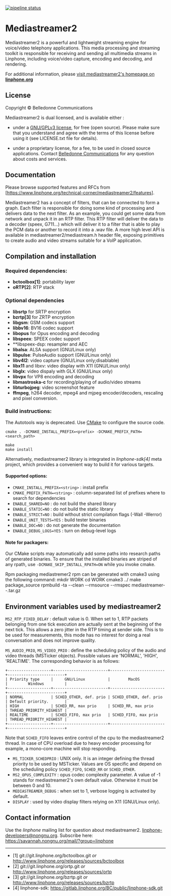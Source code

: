 [![pipeline status](https://gitlab.linphone.org/BC/public/mediastreamer2/badges/master/pipeline.svg)](https://gitlab.linphone.org/BC/public/mediastreamer2/commits/master)

Mediastreamer2
==============

Mediastreamer2 is a powerful and lightweight streaming engine for voice/video telephony applications.
This media processing and streaming toolkit is responsible for receiving and sending all multimedia streams in Linphone, including voice/video capture, encoding and decoding, and rendering.

For additional information, please [visit mediastreamer2's homepage on **linphone.org**](http://www.linphone.org/technical-corner/mediastreamer2)

License
-------

Copyright © Belledonne Communications

Mediastreamer2 is dual licensed, and is available either :

 - under a [GNU/GPLv3 license](https://www.gnu.org/licenses/gpl-3.0.en.html), for free (open source). Please make sure that you understand and agree with the terms of this license before using it (see LICENSE.txt file for details).

 - under a proprietary license, for a fee, to be used in closed source applications. Contact [Belledonne Communications](https://www.linphone.org/contact) for any question about costs and services.

Documentation
-------------

Please browse supported features and RFCs from [<https://www.linphone.org/technical-corner/mediastreamer2/features>].

Mediastreamer2 has a concept of filters, that can be connected to form a graph. Each
filter is responsible for doing some kind of processing and 
delivers data to the next filter. As an example, you could get some
data from network and unpack it in an RTP filter. This RTP filter will
deliver the data to a decoder (speex, G711...) which will deliver it
to a filter that is able to play the PCM data or another to record it into a .wav
file.
A more high level API is available in mediastreamer2/mediastream.h header file, exposing
primitives to create audio and video streams suitable for a VoIP application.



Compilation and installation
----------------------------

### Required dependencies:

- **bctoolbox[1]**: portability layer
- **oRTP[2]**: RTP stack

### Optional dependencies

- **libsrtp** for SRTP encryption
- **bzrtp[3]** for ZRTP encryption
- **libgsm**: GSM codecs support
- **libbv16**: BV16 codec support
- **libopus** for Opus encoding and decoding
- **libspeex**: SPEEX codec support
- **libspeex-dsp: resampler and AEC
- **libalsa**: ALSA support (GNU/Linux only)
- **libpulse**: PulseAudio support (GNU/Linux only)
- **libv4l2**: video capture (GNU/Linux only;disablable)
- **libx11** and libxv: video display with X11 (GNU/Linux only)
- **libglx**: video dispaly with GLX (GNU/Linux only)
- **libvpx** for VP8 encoding and decoding
- **libmastroska-c** for recording/playing of audio/video streams
- **libturbojpeg**: video screenshot feature
- **ffmpeg**, h264 decoder, mpeg4 and mjpeg encoder/decoders, rescaling and pixel conversion.

### Build instructions:

The Autotools way is deprecated. Use [CMake](https://cmake.org) to configure the source code.

	cmake . -DCMAKE_INSTALL_PREFIX=<prefix> -DCMAKE_PREFIX_PATH=<search_path>
	
	make
	make install
	
Alternatively, mediastreamer2 library is integrated in *linphone-sdk[4]* meta project, which provides a convenient way
to build it for various targets.

#### Supported options:

- `CMAKE_INSTALL_PREFIX=<string>` : install prefix
- `CMAKE_PREFIX_PATH=<string>`    : column-separated list of prefixes where to search for dependencies
- `ENABLE_SHARED=NO`              : do not build the shared library
- `ENABLE_STATIC=NO`              : do not build the static library
- `ENABLE_STRICT=NO`              : build without strict compilation flags (-Wall -Werror)
- `ENABLE_UNIT_TESTS=YES`         : build tester binaries
- `ENABLE_DOC=NO`                 : do not generate the documentation
- `ENABLE_DEBUG_LOGS=YES`         : turn on debug-level logs


#### Note for packagers:

Our CMake scripts may automatically add some paths into research paths of generated binaries.
To ensure that the installed binaries are striped of any rpath, use `-DCMAKE_SKIP_INSTALL_RPATH=ON`
while you invoke cmake.

Rpm packaging
mediastremer2 rpm can be generated with cmake3 using the following command:
mkdir WORK
cd WORK
cmake3 ../
make package_source
rpmbuild -ta --clean --rmsource --rmspec mediastreamer-<version>-<release>.tar.gz



Environment variables used by mediastreamer2
--------------------------------------------

`MS2_RTP_FIXED_DELAY` : default value is 0. When set to 1, RTP packets belonging from one tick execution are actually sent at the beginning of the next tick.
This allows a zero jitter in the RTP timing at sender side. This is to be used for measurements, this mode has no interest for doing a real conversation and does not improve 
quality.

`MS_AUDIO_PRIO`, `MS_VIDEO_PRIO` : define the scheduling policy of the audio and video threads (MSTicker objects). Possible values are 'NORMAL', 'HIGH', 'REALTIME'.
The corresponding behavior is as follows:

	+-------------------+------------------------+------------------------+-------------------------+
	| Priority type     |     GNU/Linux          |        MacOS           |         Windows         |
	+-------------------+------------------------+------------------------+-------------------------+
	| NORMAL            | SCHED_OTHER, def. prio | SCHED_OTHER, def. prio | Default priority.       |
	| HIGH              | SCHED_RR, max prio     | SCHED_RR, max prio     | THREAD_PRIORITY_HIGHEST |
	| REALTIME          | SCHED_FIFO, max prio   | SCHED_FIFO, max prio   | THREAD_PRIORITY_HIGHEST |
	+-------------------+------------------------+------------------------+-------------------------+

Note that `SCHED_FIFO` leaves entire control of the cpu to the mediastreamer2 thread. In case of CPU overload
due to heavy encoder processing for example, a mono-core machine will stop responding.

- `MS_TICKER_SCHEDPRIO` : UNIX only. It is an integer defining the thread priority to be used by MSTicker. Values
                          are OS specific and depend on the scheduling policy `SCHED_FIFO`, `SCHED_RR` or `SCHED_OTHER`.
- `MS2_OPUS_COMPLEXITY` : opus codec complexity parameter. A value of -1 stands for mediastreamer2's own default value.
                          Otherwise it must be between 0 and 10.
- `MEDIASTREAMER_DEBUG` : when set to 1, verbose logging is activated by default.
- `DISPLAY`             : used by video display filters relying on X11 (GNU/Linux only).



Contact information
-------------------

Use the *linphone* mailing list for question about mediastreamer2.
  <linphone-developers@nongnu.org>.
Subscribe here:
  <https://savannah.nongnu.org/mail/?group=linphone>


--------------------------------------


- [1] git://git.linphone.org/bctoolbox.git *or* <http://www.linphone.org/releases/sources/bctoolbox>
- [2] git://git.linphone.org/ortp.git *or* <http://www.linphone.org/releases/sources/ortp>
- [3] git://git.linphone.org/bzrtp.git *or* <http://www.linphone.org/releases/sources/bzrtp>
- [4] linphone-sdk: https://gitlab.linphone.org/BC/public/linphone-sdk.git
